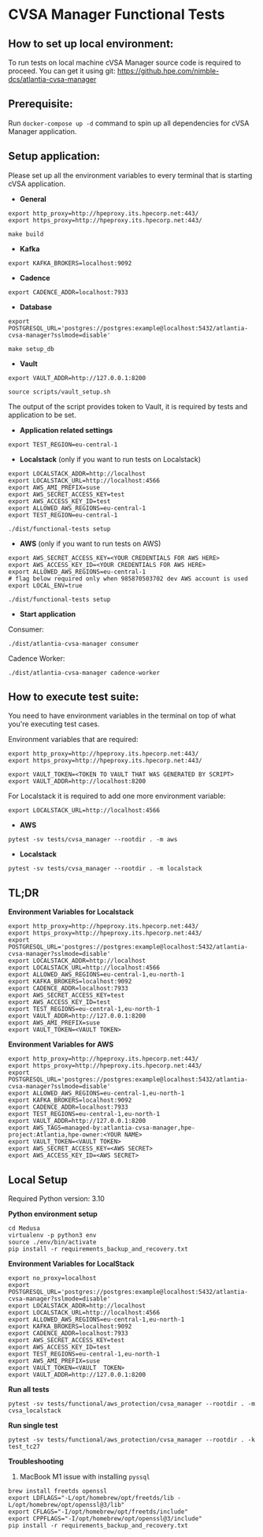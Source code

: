 # CVSA Manager Functional Tests

## How to set up local environment:

To run tests on local machine cVSA Manager source code is required to proceed. 
You can get it using git: https://github.hpe.com/nimble-dcs/atlantia-cvsa-manager

## Prerequisite:
Run `docker-compose up -d` command to spin up all dependencies for cVSA Manager application.

## Setup application:

Please set up all the environment variables to every terminal that is starting cVSA application.

* **General**

```shell
export http_proxy=http://hpeproxy.its.hpecorp.net:443/
export https_proxy=http://hpeproxy.its.hpecorp.net:443/

make build
```

* **Kafka**

```shell
export KAFKA_BROKERS=localhost:9092
```

* **Cadence**

```shell
export CADENCE_ADDR=localhost:7933
```

* **Database**

```shell
export POSTGRESQL_URL='postgres://postgres:example@localhost:5432/atlantia-cvsa-manager?sslmode=disable'

make setup_db
```

* **Vault**

```shell
export VAULT_ADDR=http://127.0.0.1:8200

source scripts/vault_setup.sh
```

The output of the script provides token to Vault, it is required by tests and application to be set.

* **Application related settings**

```shell
export TEST_REGION=eu-central-1
```

* **Localstack** (only if you want to run tests on Localstack)

```shell
export LOCALSTACK_ADDR=http://localhost
export LOCALSTACK_URL=http://localhost:4566
export AWS_AMI_PREFIX=suse
export AWS_SECRET_ACCESS_KEY=test
export AWS_ACCESS_KEY_ID=test
export ALLOWED_AWS_REGIONS=eu-central-1
export TEST_REGION=eu-central-1

./dist/functional-tests setup
```
* **AWS** (only if you want to run tests on AWS)

```shell
export AWS_SECRET_ACCESS_KEY=<YOUR CREDENTIALS FOR AWS HERE>
export AWS_ACCESS_KEY_ID=<YOUR CREDENTIALS FOR AWS HERE>
export ALLOWED_AWS_REGIONS=eu-central-1
# flag below required only when 985870503702 dev AWS account is used 
export LOCAL_ENV=true 

./dist/functional-tests setup
```

* **Start application**

Consumer:
```shell
./dist/atlantia-cvsa-manager consumer
```

Cadence Worker:
```shell
./dist/atlantia-cvsa-manager cadence-worker
```

## How to execute test suite:

You need to have environment variables in the terminal on top of what you're executing test cases.

Environment variables that are required:
```shell
export http_proxy=http://hpeproxy.its.hpecorp.net:443/
export https_proxy=http://hpeproxy.its.hpecorp.net:443/

export VAULT_TOKEN=<TOKEN TO VAULT THAT WAS GENERATED BY SCRIPT>
export VAULT_ADDR=http://localhost:8200
```

For Localstack it is required to add one more environment variable:
```shell
export LOCALSTACK_URL=http://localhost:4566
```

* **AWS**

```shell
pytest -sv tests/cvsa_manager --rootdir . -m aws
```
* **Localstack**

```shell
pytest -sv tests/cvsa_manager --rootdir . -m localstack
```

## TL;DR

**Environment Variables for Localstack**
```shell
export http_proxy=http://hpeproxy.its.hpecorp.net:443/
export https_proxy=http://hpeproxy.its.hpecorp.net:443/
export POSTGRESQL_URL='postgres://postgres:example@localhost:5432/atlantia-cvsa-manager?sslmode=disable'
export LOCALSTACK_ADDR=http://localhost
export LOCALSTACK_URL=http://localhost:4566
export ALLOWED_AWS_REGIONS=eu-central-1,eu-north-1
export KAFKA_BROKERS=localhost:9092
export CADENCE_ADDR=localhost:7933
export AWS_SECRET_ACCESS_KEY=test
export AWS_ACCESS_KEY_ID=test
export TEST_REGIONS=eu-central-1,eu-north-1
export VAULT_ADDR=http://127.0.0.1:8200
export AWS_AMI_PREFIX=suse
export VAULT_TOKEN=<VAULT TOKEN>
```

**Environment Variables for AWS**
```shell
export http_proxy=http://hpeproxy.its.hpecorp.net:443/
export https_proxy=http://hpeproxy.its.hpecorp.net:443/
export POSTGRESQL_URL='postgres://postgres:example@localhost:5432/atlantia-cvsa-manager?sslmode=disable'
export ALLOWED_AWS_REGIONS=eu-central-1,eu-north-1
export KAFKA_BROKERS=localhost:9092
export CADENCE_ADDR=localhost:7933
export TEST_REGIONS=eu-central-1,eu-north-1
export VAULT_ADDR=http://127.0.0.1:8200
export AWS_TAGS=managed-by:atlantia-cvsa-manager,hpe-project:Atlantia,hpe-owner:<YOUR NAME>
export VAULT_TOKEN=<VAULT TOKEN>
export AWS_SECRET_ACCESS_KEY=<AWS SECRET>
export AWS_ACCESS_KEY_ID=<AWS SECRET>
```

## Local Setup
Required Python version: 3.10

**Python environment setup**
```shell
cd Medusa
virtualenv -p python3 env
source ./env/bin/activate
pip install -r requirements_backup_and_recovery.txt
```

**Environment Variables for LocalStack**
```shell
export no_proxy=localhost
export POSTGRESQL_URL='postgres://postgres:example@localhost:5432/atlantia-cvsa-manager?sslmode=disable'
export LOCALSTACK_ADDR=http://localhost
export LOCALSTACK_URL=http://localhost:4566
export ALLOWED_AWS_REGIONS=eu-central-1,eu-north-1
export KAFKA_BROKERS=localhost:9092
export CADENCE_ADDR=localhost:7933
export AWS_SECRET_ACCESS_KEY=test
export AWS_ACCESS_KEY_ID=test
export TEST_REGIONS=eu-central-1,eu-north-1
export AWS_AMI_PREFIX=suse
export VAULT_TOKEN=<VAULT  TOKEN>
export VAULT_ADDR=http://127.0.0.1:8200
```
**Run all tests**
```shell
pytest -sv tests/functional/aws_protection/cvsa_manager --rootdir . -m cvsa_localstack
```

**Run single test**
```shell
pytest -sv tests/functional/aws_protection/cvsa_manager --rootdir . -k test_tc27
```

**Troubleshooting**
1. MacBook M1 issue with installing `pyssql`
```shell
brew install freetds openssl
export LDFLAGS="-L/opt/homebrew/opt/freetds/lib -L/opt/homebrew/opt/openssl@3/lib"
export CFLAGS="-I/opt/homebrew/opt/freetds/include"
export CPPFLAGS="-I/opt/homebrew/opt/openssl@3/include"
pip install -r requirements_backup_and_recovery.txt
```
